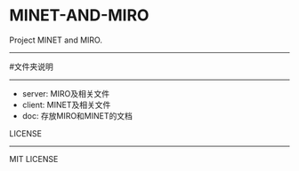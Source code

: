 # MINET-AND-MIRO
Project MINET and MIRO.
_____

#文件夹说明
___
 * server: MIRO及相关文件
 * client: MINET及相关文件
 * doc: 存放MIRO和MINET的文档

LICENSE

_____


MIT LICENSE